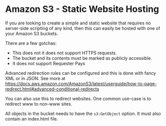 # Amazon S3 - Static Website Hosting

If you are looking to create a simple and static website that requires no server-side scripting of any kind, then this can easily be hosted with one of your Amazon S3 buckets.

There are a few gotchas:
- This does not it does not support HTTPS requests. 
- The bucket and its contents must be marked as publicly accessible.
- It does not support Requester Pays

Advanced redirection rules can be configured and this is done with fancy XML or in JSON. See more at https://docs.aws.amazon.com/AmazonS3/latest/userguide/how-to-page-redirect.html#advanced-conditional-redirects

You can also use this to redirect websites. One common use-case is to redirect www to non-www sites.

All objects in the bucket needs to have the `s3:GetObject` option. It must also contain an index.html file.